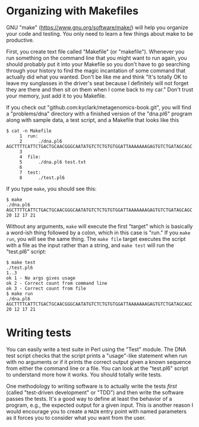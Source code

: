 # Organizing with Makefiles

GNU "make" (https://www.gnu.org/software/make/) will help you organize your code and testing.  You only need to learn a few things about make to be productive. 

First, you create text file called "Makefile" (or "makefile").  Whenever you run something on the command line that you might want to run again, you should probably put it into your Makefile so you don't have to go searching through your history to find the magic incantation of some command that actually did what you wanted.  Don't be like me and think "It's totally OK to leave my sunglasses in the driver's seat because I definitely will not forget they are there and then sit on them when I come back to my car."  Don't trust your memory, just add it to you Makefile.

If you check out "github.com:kyclark/metagenomics-book.git", you will find a "problems/dna" directory with a finished version of the "dna.pl6" program along with sample data, a test script, and a Makefile that looks like this

```
$ cat -n Makefile
     1	run:
     2		./dna.pl6 AGCTTTTCATTCTGACTGCAACGGGCAATATGTCTCTGTGTGGATTAAAAAAAGAGTGTCTGATAGCAGC
     3
     4	file:
     5		./dna.pl6 test.txt
     6
     7	test:
     8		./test.pl6
```

If you type ```make```, you should see this:

```
$ make
./dna.pl6 AGCTTTTCATTCTGACTGCAACGGGCAATATGTCTCTGTGTGGATTAAAAAAAGAGTGTCTGATAGCAGC
20 12 17 21
```

Without any arguments, ```make``` will execute the first "target" which is basically a word-ish thing followed by a colon, which in this case is "run."  If you ```make run```, you will see the same thing.  The ```make file``` target executes the script with a file as the input rather than a string, and ```make test``` will run the "test.pl6" script:

```
$ make test
./test.pl6
1..3
ok 1 - No args gives usage
ok 2 - Correct count from command line
ok 3 - Correct count from file
$ make run
./dna.pl6 AGCTTTTCATTCTGACTGCAACGGGCAATATGTCTCTGTGTGGATTAAAAAAAGAGTGTCTGATAGCAGC
20 12 17 21
```

# Writing tests

You can easily write a test suite in Perl using the "Test" module.  The DNA test script checks that the script prints a "usage"-like statement when run with no arguments or if it prints the correct output given a known sequence from either the command line or a file.  You can look at the "test.pl6" script to understand more how it works.  You should totally write tests.

One methodology to writing software is to actually write the tests *first* (called "test-driven development" or "TDD") and then write the software passes the tests.  It's a good way to define at least the behavior of a program, e.g., the expected output for a given input.  This is another reason I would encourage you to create a ```MAIN``` entry point with named parameters as it forces you to consider what you want from the user.  